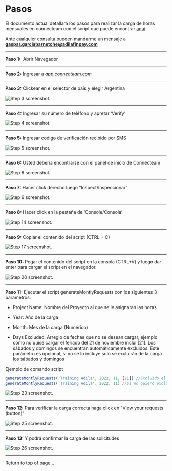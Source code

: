 Pasos
=====

El documento actual detallará los pasos para realizar la carga de horas mensuales en connecteam con el script que puede encontrar [aqui](https://github.com/Gasppo/script-connecteam/blob/master/script-connecteam.js).

Ante cualquier consulta pueden mandarme un mensaje a **gaspar.garciabarnetche@adilafinpay.com**

* * *

**Paso 1:**  Abrir Navegador

* * *

**Paso 2:** Ingresar a [_app.connecteam.com_](https://app.connecteam.com/)

* * *

**Paso 3:** Clickear en el selector de país y elegir Argentina

![Step 3 screenshot.](archivos_tutorial/image001.jpg) 

* * *

**Paso 4:** Ingresar su número de teléfono y apretar ‘Verify’

![Step 4 screenshot.](archivos_tutorial/image002.jpg) 

* * *

**Paso 5:** Ingresar codigo de verificación recibido por SMS

![Step 5 screenshot.](archivos_tutorial/image003.jpg) 

* * *

**Paso 6:** Usted debería encontrarse con el panel de inicio de Connecteam

![Step 6 screenshot.](archivos_tutorial/image004.jpg) 


* * *

**Paso 7:** Hacer click derecho luego “Inspect/Inspeccionar”

![Step 6 screenshot.](archivos_tutorial/image005.jpg) 

* * *

**Paso 8:** Hacer click en la pestaña de ‘Console/Consola’

![Step 14 screenshot.](archivos_tutorial/image006.jpg) 

* * *

**Paso 9:** Copiar el contenido del script (CTRL + C)

![Step 17 screenshot.](archivos_tutorial/image007.jpg)

* * *

**Paso 10:** Pegar el contenido del script en la consola (CTRL+V) y luego dar enter para cargar el script en el navegador.

![Step 20 screenshot.](archivos_tutorial/image008.jpg) 

* * *

**Paso 11:** Ejecutar el script generateMontlyRequests con los siguientes 3 parametros:

- Project Name: Nombre del Proyecto al que se le asignaran las horas

- Year: Año de la carga

- Month: Mes de la carga (Numérico)

- Days Excluded: Arreglo de fechas que no se desean cargar, ejemplo como no quise cargar el feriado del 21 de noviembre incluí \[21\]. Los sábados y domingos se encuentran automáticamente excluidos. Este parámetro es opcional, si no se lo incluye solo se excluirán de la carga los sábados y domingos

Ejemplo de comando script
```javascript
generateMontlyRequests('Training Adila', 2022, 11, [21]) //Excluido el día 21 del mes
generateMontlyRequests('Training Adila', 2022, 11) //Si no quiero excluir dias
```

![Step 23 screenshot.](archivos_tutorial/image009.jpg)

* * *

**Paso 12:** Para verificar la carga correcta haga click en "View your requests (button)"

![Step 25 screenshot.](archivos_tutorial/image010.jpg) 

* * *

**Paso 13:** Y podrá confirmar la carga de las solicitudes

![Step 26 screenshot.](archivos_tutorial/image011.jpg) 

* * *

[Return to top of page...](#ReportTop "Return to top of page")
